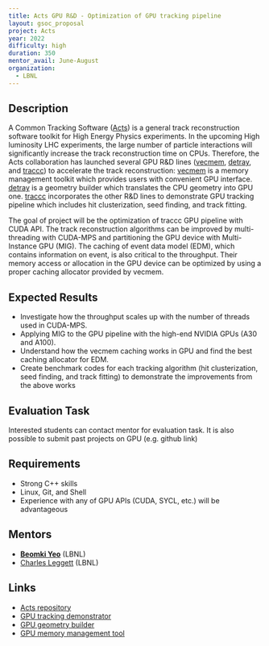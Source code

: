 ```yaml
---
title: Acts GPU R&D - Optimization of GPU tracking pipeline
layout: gsoc_proposal
project: Acts
year: 2022
difficulty: high
duration: 350
mentor_avail: June-August
organization:
  - LBNL
---
```


## Description

A Common Tracking Software ([Acts][Acts]) is a general track reconstruction
software toolkit for High Energy Physics experiments. In the upcoming High
luminosity LHC experiments, the large number of particle interactions will
significantly increase the track reconstruction time on CPUs. Therefore, the
Acts collaboration has launched several GPU R&D lines ([vecmem][vecmem],
[detray][detray], and [traccc][traccc]) to accelerate the track reconstruction:
[vecmem][vecmem] is a memory management toolkit which provides users with
convenient GPU interface. [detray][detray] is a geometry builder which
translates the CPU geometry into GPU one. [traccc][traccc] incorporates the
other R&D lines to demonstrate GPU tracking pipeline which includes hit
clusterization, seed finding, and track fitting.

The goal of project will be the optimization of traccc GPU pipeline with CUDA
API. The track reconstruction algorithms can be improved by multi-threading with
CUDA-MPS and partitioning the GPU device with Multi-Instance GPU (MIG). The
caching of event data model (EDM), which contains information on event, is also
critical to the throughput. Their memory access or allocation in the GPU device
can be optimized by using a proper caching allocator provided by vecmem.

## Expected Results

- Investigate how the throughput scales up with the number of threads used in
  CUDA-MPS.
- Applying MIG to the GPU pipeline with the high-end NVIDIA GPUs (A30 and A100).
- Understand how the vecmem caching works in GPU and find the best caching
  allocator for EDM.
- Create benchmark codes for each tracking algorithm (hit clusterization, seed
  finding, and track fitting) to demonstrate the improvements from the above
  works

## Evaluation Task

Interested students can contact mentor for evaluation task. It is also possible
to submit past projects on GPU (e.g. github link)

## Requirements

- Strong C++ skills
- Linux, Git, and Shell
- Experience with any of GPU APIs (CUDA, SYCL, etc.) will be advantageous

## Mentors

- **[Beomki Yeo](mailto:beomki.yeo@berkeley.edu)** (LBNL)
- [Charles Leggett](mailto:cgleggett@lbl.gov) (LBNL)

## Links

- [Acts repository][Acts]
- [GPU tracking demonstrator][traccc]
- [GPU geometry builder][detray]
- [GPU memory management tool][vecmem]

[Acts]: https://acts.readthedocs.io/en/latest/#
[traccc]: https://github.com/acts-project/traccc
[detray]: https://github.com/acts-project/detray
[vecmem]: https://github.com/acts-project/vecmem
